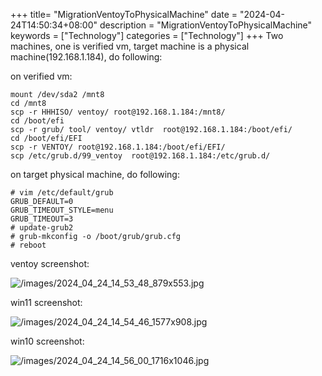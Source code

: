 +++
title= "MigrationVentoyToPhysicalMachine"
date = "2024-04-24T14:50:34+08:00"
description = "MigrationVentoyToPhysicalMachine"
keywords = ["Technology"]
categories = ["Technology"]
+++
Two machines, one is verified vm, target machine is a physical machine(192.168.1.184), do following:    

on verified vm:    

```
mount /dev/sda2 /mnt8
cd /mnt8
scp -r HHHISO/ ventoy/ root@192.168.1.184:/mnt8/
cd /boot/efi
scp -r grub/ tool/ ventoy/ vtldr  root@192.168.1.184:/boot/efi/
cd /boot/efi/EFI
scp -r VENTOY/ root@192.168.1.184:/boot/efi/EFI/
scp /etc/grub.d/99_ventoy  root@192.168.1.184:/etc/grub.d/
```

on target physical machine, do following:     

```
# vim /etc/default/grub
GRUB_DEFAULT=0
GRUB_TIMEOUT_STYLE=menu
GRUB_TIMEOUT=3
# update-grub2
# grub-mkconfig -o /boot/grub/grub.cfg
# reboot
```
ventoy screenshot:   

![/images/2024_04_24_14_53_48_879x553.jpg](/images/2024_04_24_14_53_48_879x553.jpg)

win11 screenshot:    

![/images/2024_04_24_14_54_46_1577x908.jpg](/images/2024_04_24_14_54_46_1577x908.jpg)

win10 screenshot:    

![/images/2024_04_24_14_56_00_1716x1046.jpg](/images/2024_04_24_14_56_00_1716x1046.jpg)

